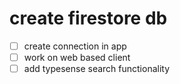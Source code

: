 # create firestore db
- [ ] create connection in app 
- [ ] work on web based client
- [ ] add typesense search functionality

#